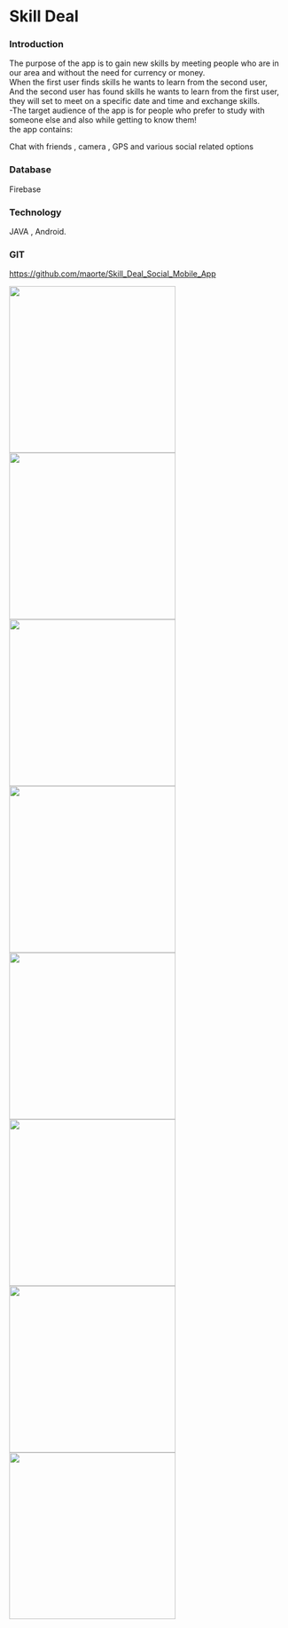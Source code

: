 # Skill Deal

### Introduction
The purpose of the app is to gain new skills by meeting people who are in our area and without the need for currency or money. <br>
When the first user finds skills he wants to learn from the second user, <br>
And the second user has found skills he wants to learn from the first user, <br> 
they will set to meet on a specific date and time and exchange skills. <br>
-The target audience of the app is for people who prefer to study with someone else and also while getting to know them!  <br>
the app contains: <br>

Chat with friends , camera , GPS and various social related options <br>

### Database 

Firebase

### Technology 
JAVA , Android.

### GIT
https://github.com/maorte/Skill_Deal_Social_Mobile_App

<img src="images/tutorial.PNG"  width="300">  <br>
<img src="images/open.PNG"  width="300">  <br>
<img src="images/sign.PNG"  width="300">  <br>
<img src="images/gps.PNG"  width="300">  <br>
<img src="images/chat.PNG"  width="300">  <br>
<img src="images/deal.PNG"  width="300">  <br>
<img src="images/meet.PNG"  width="300">  <br>
<img src="images/sidebar.PNG"  width="300">  <br>
